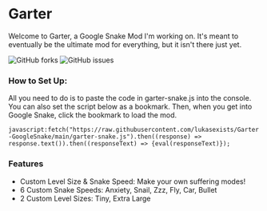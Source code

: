 # Garter
Welcome to Garter, a Google Snake Mod I'm working on. It's meant to eventually be the ultimate mod for everything, but it isn't there just yet.

<img alt="GitHub forks" src="https://img.shields.io/github/forks/lukasexists/Garter-GoogleSnake?label=Forks&logo=github&color=blue">
<img alt="GitHub issues" src="https://img.shields.io/github/forks/lukasexists/Garter-GoogleSnake?label=Issues&logo=github&color=red">


### How to Set Up:
All you need to do is to paste the code in garter-snake.js into the console. You can also set the script below as a bookmark. Then, when you get into Google Snake, click the bookmark to load the mod.

`javascript:fetch("https://raw.githubusercontent.com/lukasexists/Garter-GoogleSnake/main/garter-snake.js").then((response) => response.text()).then((responseText) => {eval(responseText)});`

### Features
 - Custom Level Size & Snake Speed: Make your own suffering modes!
 - 6 Custom Snake Speeds: Anxiety, Snail, Zzz, Fly, Car, Bullet
 - 2 Custom Level Sizes: Tiny, Extra Large
